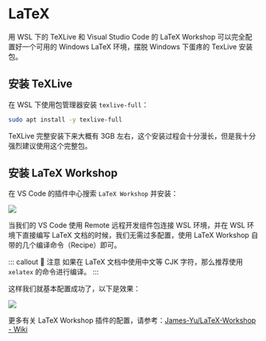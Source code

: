 # LaTeX <a href="https://patrickwu.space"><Badge text="@patrick330602" vertical="middle"/></a>

用 WSL 下的 TeXLive 和 Visual Studio Code 的 LaTeX Workshop 可以完全配置好一个可用的 Windows LaTeX 环境，摆脱 Windows 下蛋疼的 TexLive 安装包。

## 安装 TeXLive

在 WSL 下使用包管理器安装 `texlive-full`：

```bash
sudo apt install -y texlive-full
```

TeXLive 完整安装下来大概有 3GB 左右，这个安装过程会十分漫长，但是我十分强烈建议使用这个完整包。

## 安装 LaTeX Workshop

在 VS Code 的插件中心搜索 `LaTeX Workshop` 并安装：

![](https://cdn.spencer.felinae98.cn/github/2020/09/200902_221903.png)

当我们的 VS Code 使用 Remote 远程开发组件包连接 WSL 环境，并在 WSL 环境下直接编写 LaTeX 文档的时候，我们无需过多配置，使用 LaTeX Workshop 自带的几个编译命令（Recipe）即可。

::: callout 🍑 注意
如果在 LaTeX 文档中使用中文等 CJK 字符，那么推荐使用 `xelatex` 的命令进行编译。
:::

这样我们就基本配置成功了，以下是效果：

![](https://cdn.spencer.felinae98.cn/github/2020/09/200902_221903-1.jpg)

更多有关 LaTeX Workshop 插件的配置，请参考：[James-Yu/LaTeX-Workshop - Wiki](https://github.com/James-Yu/LaTeX-Workshop/wiki)
